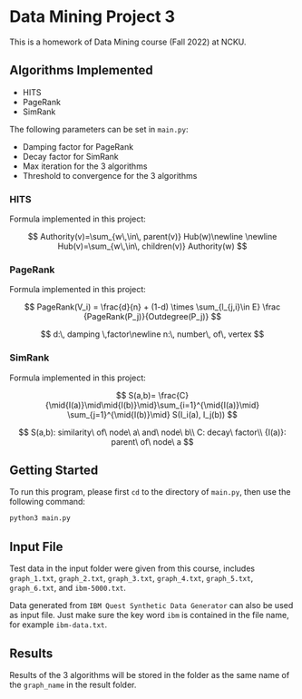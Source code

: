 # Data Mining Project 3

This is a homework of Data Mining course (Fall 2022) at NCKU.

## Algorithms Implemented

- HITS
- PageRank
- SimRank

The following parameters can be set in `main.py`:

- Damping factor for PageRank
- Decay factor for SimRank
- Max iteration for the 3 algorithms
- Threshold to convergence for the 3 algorithms

### HITS

Formula implemented in this project:

$$
Authority(v)=\sum_{w\,\in\, parent(v)} Hub(w)\newline
\newline
Hub(v)=\sum_{w\,\in\, children(v)} Authority(w)
$$

### PageRank

Formula implemented in this project:

$$
PageRank(V_i) = \frac{d}{n} + (1-d) \times \sum_{l_{j,i}\in E} \frac {PageRank(P_j)}{Outdegree(P_j)}
$$

$$
d:\, damping \,factor\newline
n:\, number\, of\, vertex
$$

### SimRank

Formula implemented in this project:

$$
S(a,b)= \frac{C}{\mid{I(a)}\mid\mid{I(b)}\mid}\sum_{i=1}^{\mid{I(a)}\mid} \sum_{j=1}^{\mid{I(b)}\mid} S(I_i(a), I_j(b))
$$

$$ 
S(a,b): similarity\ of\ node\ a\ and\ node\ b\\
C: decay\ factor\\
{I(a)}: parent\ of\ node\ a
$$

## Getting Started

To run this program, please first `cd` to the directory of `main.py`, then use the following command:

```bash
python3 main.py
```

## Input File

Test data in the input folder were given from this course, includes `graph_1.txt`, `graph_2.txt`, `graph_3.txt`, `graph_4.txt`, `graph_5.txt`, `graph_6.txt`, and `ibm-5000.txt`.

Data generated from `IBM Quest Synthetic Data Generator` can also be used as input file. Just make sure the key word `ibm` is contained in the file name, for example `ibm-data.txt`.

## Results

Results of the 3 algorithms will be stored in the folder as the same name of the `graph_name` in the result folder.